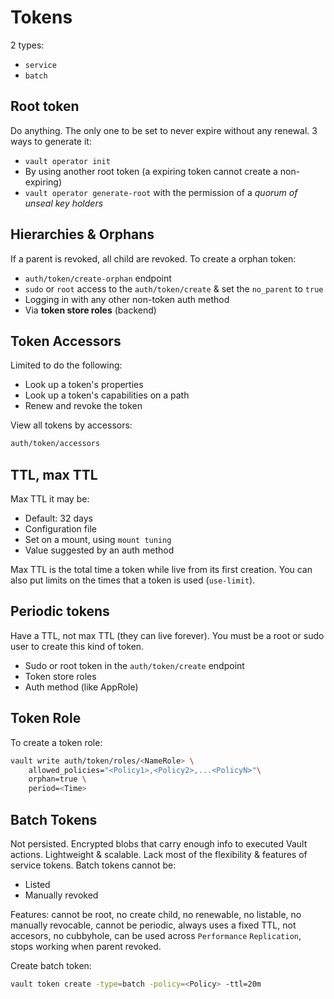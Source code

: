 # Tokens
2 types:
- `service`
- `batch`

## Root token
Do anything. The only one to be set to never expire without any renewal.
3 ways to generate it:
- `vault operator init`
- By using another root token (a expiring token cannot create a non-expiring)
- `vault operator generate-root` with the permission of a *quorum of unseal key holders*

## Hierarchies & Orphans
If a parent is revoked, all child are revoked. To create a orphan token:
- `auth/token/create-orphan` endpoint
- `sudo` or `root` access to the `auth/token/create` & set the `no_parent` to `true`
- Logging in with any other non-token auth method
- Via **token store roles** (backend)

## Token Accessors
Limited to do the following:
- Look up a token's properties
- Look up a token's capabilities on a path
- Renew and revoke the token

View all tokens by accessors:
```sh
auth/token/accessors
```

## TTL, max TTL
Max TTL it may be:
- Default: 32 days
- Configuration file
- Set on a mount, using `mount tuning`
- Value suggested by an auth method

Max TTL is the total time a token while live from its first creation. You can also put limits on the
times that a token is used (`use-limit`).

## Periodic tokens
Have a TTL, not max TTL (they can live forever). You must be a root or sudo user to create this kind
of token.
- Sudo or root token in the `auth/token/create` endpoint
- Token store roles
- Auth method (like AppRole)


## Token Role
To create a token role:
```sh
vault write auth/token/roles/<NameRole> \
    allowed_policies="<Policy1>,<Policy2>,...<PolicyN>"\
    orphan=true \
    period=<Time>
```

## Batch Tokens
Not persisted. Encrypted blobs that carry enough info to executed Vault actions. Lightweight & 
scalable. Lack most of the flexibility & features of service tokens. Batch tokens cannot be:
- Listed
- Manually revoked

Features: cannot be root, no create child, no renewable, no listable, no manually revocable, cannot
be periodic, always uses a fixed TTL, not accesors, no cubbyhole, can be used across `Performance`
`Replication`, stops working when parent revoked.

Create batch token:
```sh
vault token create -type=batch -policy=<Policy> -ttl=20m
```



